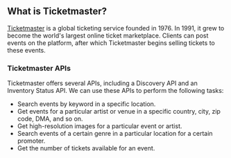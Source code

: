 ## What is Ticketmaster?

[Ticketmaster](https://www.ticketmaster.com/) is a global ticketing service founded in 1976. In 1991, it grew to become the world's largest online ticket marketplace. Clients can post events on the platform, after which Ticketmaster begins selling tickets to these events.

### Ticketmaster APIs

Ticketmaster offers several APIs, including a Discovery API and an Inventory Status API. We can use these APIs to perform the following tasks:

* Search events by keyword in a specific location.
* Get events for a particular artist or venue in a specific country, city, zip code, DMA, and so on.
* Get high-resolution images for a particular event or artist.
* Search events of a certain genre in a particular location for a certain promoter.
* Get the number of tickets available for an event.



